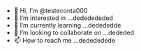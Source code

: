 - 👋 Hi, I’m @testeconta000
- 👀 I’m interested in ...dededededed
- 🌱 I’m currently learning ...dedededde
- 💞️ I’m looking to collaborate on ...dededed
- 📫 How to reach me ...dedededede

<!---
testeconta000/testeconta000 is a ✨ special ✨ repository because its `README.md` (this file) appears on your GitHub profile.
You can click the Preview link to take a look at your changes.
--->
